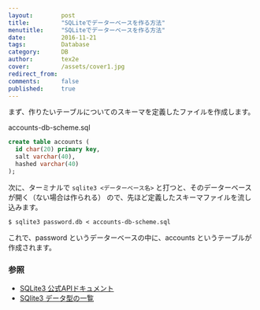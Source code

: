 ```yaml
---
layout:        post
title:         "SQLiteでデーターベースを作る方法"
menutitle:     "SQLiteでデーターベースを作る方法"
date:          2016-11-21
tags:          Database
category:      DB
author:        tex2e
cover:         /assets/cover1.jpg
redirect_from:
comments:      false
published:     true
---
```


まず、作りたいテーブルについてのスキーマを定義したファイルを作成します。

accounts-db-scheme.sql

```sql
create table accounts (
  id char(20) primary key,
  salt varchar(40),
  hashed varchar(40)
);
```

次に、ターミナルで `sqlite3 <データーベース名>` と打つと、そのデーターベースが開く（ない場合は作られる）
ので、先ほど定義したスキーマファイルを流し込みます。

```
$ sqlite3 password.db < accounts-db-scheme.sql
```

これで、password というデーターベースの中に、accounts というテーブルが作成されます。


### 参照

- [SQLite3 公式APIドキュメント](https://sqlite.org/fullsql.html)
- [SQlite3 データ型の一覧](https://sqlite.org/datatype3.html)
